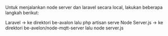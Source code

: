 Untuk menjalankan node server dan laravel secara local, lakukan beberapa langkah berikut:

Laravel -> ke direktori be-avalon lalu php artisan serve
Node Server.js -> ke direktori be-avelon/node-mqtt-server lalu node server.js
